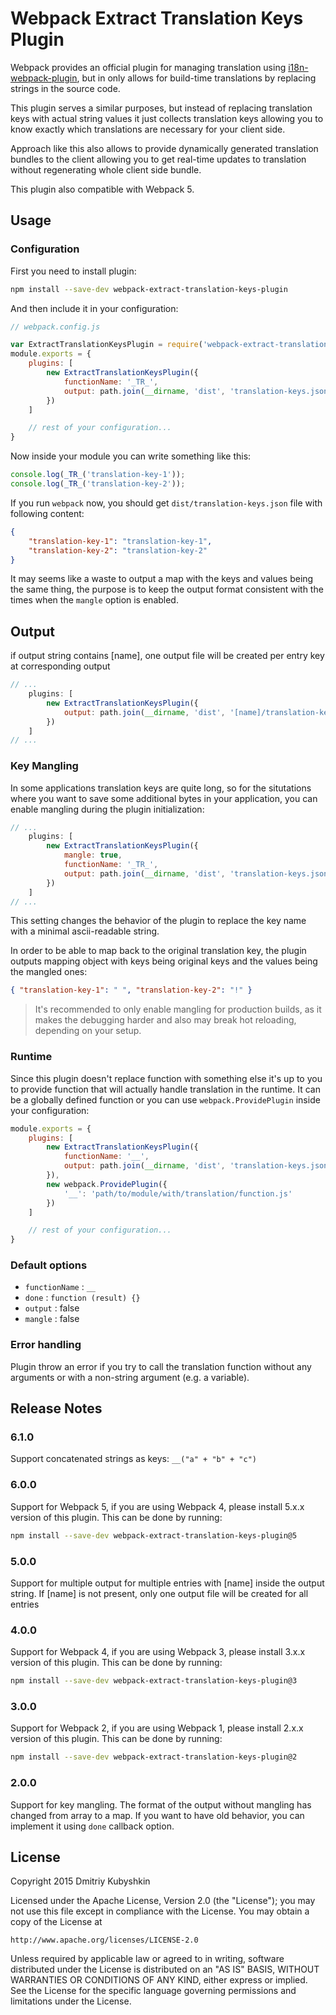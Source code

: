 # Webpack Extract Translation Keys Plugin

Webpack provides an official plugin for managing translation using [i18n-webpack-plugin](https://github.com/webpack/i18n-webpack-plugin), but in only allows for build-time translations by replacing strings in the source code.

This plugin serves a similar purposes, but instead of replacing translation keys with actual string values it just collects translation keys allowing you to know exactly which translations are necessary for your client side.

Approach like this also allows to provide dynamically generated translation bundles to the client allowing you to get real-time updates to translation without regenerating whole client side bundle.

This plugin also compatible with Webpack 5.

## Usage

### Configuration

First you need to install plugin:

```bash
npm install --save-dev webpack-extract-translation-keys-plugin
```

And then include it in your configuration:

```javascript
// webpack.config.js

var ExtractTranslationKeysPlugin = require('webpack-extract-translation-keys-plugin');
module.exports = {
    plugins: [
        new ExtractTranslationKeysPlugin({
            functionName: '_TR_',
            output: path.join(__dirname, 'dist', 'translation-keys.json')
        })
    ]

    // rest of your configuration...
}
```

Now inside your module you can write something like this:

```js
console.log(_TR_('translation-key-1'));
console.log(_TR_('translation-key-2'));
```

If you run `webpack` now, you should get `dist/translation-keys.json` file with following content:

```json
{
    "translation-key-1": "translation-key-1",
    "translation-key-2": "translation-key-2"
}
```

It may seems like a waste to output a map with the keys and values being the same thing, the purpose is to keep the output format consistent with the times when the `mangle` option is enabled.

## Output

if output string contains [name], one output file will be created per entry key at corresponding output


```js
// ...
    plugins: [
        new ExtractTranslationKeysPlugin({
            output: path.join(__dirname, 'dist', '[name]/translation-keys.json')
        })
    ]
// ...
```

### Key Mangling

In some applications translation keys are quite long, so for the situtations where you want to save some additional bytes in your application, you can enable mangling during the plugin initialization:

```js
// ...
    plugins: [
        new ExtractTranslationKeysPlugin({
            mangle: true,
            functionName: '_TR_',
            output: path.join(__dirname, 'dist', 'translation-keys.json')
        })
    ]
// ...
```

This setting changes the behavior of the plugin to replace the key name with a minimal ascii-readable string.

In order to be able to map back to the original translation key, the plugin outputs mapping object with keys being original keys and the values being the mangled ones:

```json
{ "translation-key-1": " ", "translation-key-2": "!" }
```

> It's recommended to only enable mangling for production builds, as it makes the debugging harder and also may break hot reloading, depending on your setup.

### Runtime

Since this plugin doesn't replace function with something else it's up to you to provide function that will actually handle translation in the runtime. It can be a globally defined function or you can use `webpack.ProvidePlugin` inside your configuration:

```js
module.exports = {
    plugins: [
        new ExtractTranslationKeysPlugin({
            functionName: '__',
            output: path.join(__dirname, 'dist', 'translation-keys.json')
        }),
        new webpack.ProvidePlugin({
            '__': 'path/to/module/with/translation/function.js'
        })
    ]

    // rest of your configuration...
}
```

### Default options

* `functionName` : `__`
* `done` : `function (result) {}`
* `output` : false
* `mangle` : false

### Error handling

Plugin throw an error if you try to call the translation function without any arguments or with a non-string argument (e.g. a variable).

## Release Notes

### 6.1.0

Support concatenated strings as keys: `__("a" + "b" + "c")`

### 6.0.0

Support for Webpack 5, if you are using Webpack 4, please install 5.x.x version of this plugin. This can be done by running:

```bash
npm install --save-dev webpack-extract-translation-keys-plugin@5
```

### 5.0.0

Support for multiple output for multiple entries with [name] inside the output string. If [name] is not present, only one output file will be created for all entries

### 4.0.0

Support for Webpack 4, if you are using Webpack 3, please install 3.x.x version of this plugin. This can be done by running:

```bash
npm install --save-dev webpack-extract-translation-keys-plugin@3
```

### 3.0.0

Support for Webpack 2, if you are using Webpack 1, please install 2.x.x version of this plugin. This can be done by running:

```bash
npm install --save-dev webpack-extract-translation-keys-plugin@2
```

### 2.0.0

Support for key mangling. The format of the output without mangling has changed from array to a map. If you want to have old behavior, you can implement it using `done` callback option.

## License

Copyright 2015 Dmitriy Kubyshkin

Licensed under the Apache License, Version 2.0 (the "License");
you may not use this file except in compliance with the License.
You may obtain a copy of the License at

    http://www.apache.org/licenses/LICENSE-2.0

Unless required by applicable law or agreed to in writing, software
distributed under the License is distributed on an "AS IS" BASIS,
WITHOUT WARRANTIES OR CONDITIONS OF ANY KIND, either express or implied.
See the License for the specific language governing permissions and
limitations under the License.
